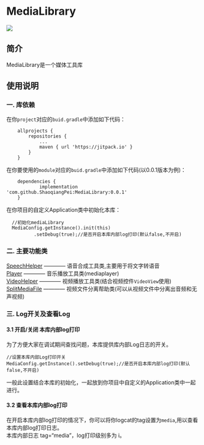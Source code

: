 # MediaLibrary

[![](https://jitpack.io/v/ShaoqiangPei/MediaLibrary.svg)](https://jitpack.io/#ShaoqiangPei/MediaLibrary)

## 简介
MediaLibrary是一个媒体工具库

## 使用说明
### 一. 库依赖
在你`project`对应的`buid.gradle`中添加如下代码：
```
	allprojects {
		repositories {
			...
			maven { url 'https://jitpack.io' }
		}
	}
```
在你要使用的`module`对应的`buid.gradle`中添加如下代码(以0.0.1版本为例)：
```
	dependencies {
	        implementation 'com.github.ShaoqiangPei:MediaLibrary:0.0.1'
	}
```
在你项目的自定义Application类中初始化本库：
```
  //初始化mediaLibrary
  MediaConfig.getInstance().init(this)
          .setDebug(true);//是否开启本库内部log打印(默认false,不开启)
```
### 二. 主要功能类
[SpeechHelper](https://github.com/ShaoqiangPei/MediaLibrary/blob/master/readme/SpeechHelper%E4%BD%BF%E7%94%A8%E8%AF%B4%E6%98%8E.md) ———— 语音合成工具类,主要用于将文字转语音   
[Player](https://github.com/ShaoqiangPei/MediaLibrary/blob/master/readme/Player%E4%BD%BF%E7%94%A8%E8%AF%B4%E6%98%8E.md) ———— 音乐播放工具类(mediaplayer)  
[VideoHelper](https://github.com/ShaoqiangPei/MediaLibrary/blob/master/readme/VideoHelper%E4%BD%BF%E7%94%A8%E8%AF%B4%E6%98%8E.md) ———— 视频播放工具类(结合视频控件`VideoView`使用)  
[SplitMediaFile](https://github.com/ShaoqiangPei/MediaLibrary/blob/master/readme/SplitMediaFile%E4%BD%BF%E7%94%A8%E8%AF%B4%E6%98%8E.md) ———— 视频文件分离帮助类(可以从视频文件中分离出音频和无声视频)  
### 三. Log开关及查看Log
#### 3.1 开启/关闭 本库内部log打印
为了方便大家在调试期间查找问题，本库提供库内部Log日志的开关。
```
//设置本库内部Log打印开关
MediaConfig.getInstance().setDebug(true);//是否开启本库内部log打印(默认false,不开启)
```
一般此设置结合本库的初始化，一起放到你项目中自定义的Application类中一起进行。  
#### 3.2 查看本库内部log打印
在开启本库内部log打印的情况下，你可以将你logcat的tag设置为`media`,用以查看本库内部log打印日志。  
本库内部日志 tag=“media”，log打印级别多为 i。

